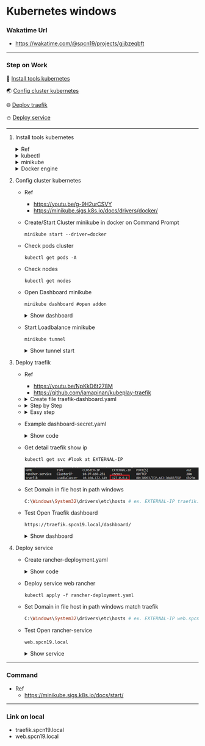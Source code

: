 # Kubernetes windows
### Wakatime Url
  - https://wakatime.com/@spcn19/projects/gjjbzeqbft

---

### Step on Work
<div> 

:baby_bottle: [Install tools kubernetes](#install-tools)
</div>
<div>

:earth_asia: [Config cluster kubernetes](#Config-cluster)
</div>
<div>

:globe_with_meridians: [Deploy traefik](#deploy-traefik)
</div>
<div> 

:snowman: [Deploy service](#deploy-service)
</div>

---

1. Install tools kubernetes <a id="install-tools"></a>
    <details>
    <summary>Ref</summary>

    - https://youtu.be/g-9H2urCSVY

    </details>

    <details>
    <summary>kubectl</summary>

    - Ref
      - https://kubernetes.io/docs/tasks/tools/install-kubectl-windows/

    - download Kubectl.exe to path want

      ```
      curl.exe -LO "https://dl.k8s.io/release/v1.26.0/bin/windows/amd64/kubectl.exe"
      ```
      
    - Add Path to environment variable

      - Search environment
  
        ![](image/environment.png)

      - Click Environment Variables...

        ![](image/clickEnVa.png)

      - Select Path Click Edit

        ![](image/selectPath.png)

      - Click New
        
        ![](image/listPath.png)

      - Add Path that have kubectl.exe
      - Click OK
  
    - Test Kubectl enable 
      ```
      kubectl version --client
      ```

    </details>
    
    <details>
    <summary>minikube</summary>

    - Ref
      - https://minikube.sigs.k8s.io/docs/start/

    - download minikube.exe
      ```ruby
      New-Item -Path 'c:<path want to install>' -Name 'minikube' -ItemType Directory -Force #create folder minikube
      Invoke-WebRequest -OutFile 'c:<path want to install>\minikube\minikube.exe' -Uri 'https://github.com/kubernetes/minikube/releases/latest/download/minikube-windows-amd64.exe' -UseBasicParsing #download install to path
      ```

    - Add Path to environment variable run Admin
      ```ruby
      $oldPath = [Environment]::GetEnvironmentVariable('Path', [EnvironmentVariableTarget]::Machine)
      if ($oldPath.Split(';') -inotcontains 'C:<path folder minikube.exe>'){ `
      [Environment]::SetEnvironmentVariable('Path', $('{0};C:<path folder minikube.exe>' -f $oldPath), [EnvironmentVariableTarget]::Machine) `
      }
      ```
    - Restart Terminal

    </details>

    <details>
    <summary>Docker engine</summary>

    - Install linux ubuntu on windows
    - Install docker desktop
      - https://www.docker.com/products/docker-desktop/

    - Open docker desktop

    </details>

2. Config cluster kubernetes <a id="Config-cluster"></a>
   - Ref 
     - https://youtu.be/g-9H2urCSVY
     - https://minikube.sigs.k8s.io/docs/drivers/docker/

   - Create/Start Cluster minikube in docker on Command Prompt
     ```
     minikube start --driver=docker
     ```

   - Check pods cluster
     ```
     kubectl get pods -A
     ```
  
   - Check nodes 
     ```
     kubectl get nodes
     ```
   
   - Open Dashboard minikube
     ```
     minikube dashboard #open addon
     ```
     <details>
     <summary>Show dashboard</summary>

     ![](image/dashboard-minikube.png)

     </details>

   - Start Loadbalance minikube
     ```
     minikube tunnel
     ```
     <details>
     <summary>Show tunnel start</summary>

     ![](image/miniTunnel.png)

     </details>

3. Deploy traefik <a id="deploy-traefik"></a>
   - Ref
     - https://youtu.be/NpKkD6t278M
     - https://github.com/iamapinan/kubeplay-traefik

   - <details>
     <summary>Create file traefik-dashboard.yaml</summary>

      ```yaml
      apiVersion: traefik.containo.us/v1alpha1 #define api version is traefik.containo.us/v1alpha1 for revert proxy , load balance and auto set SSL/TLS option traefik
      kind: Middleware #define type object is Middleware for connect service
      metadata:
        name: traefik-basic-authen #define name object traefik-basic-authen
        namespace: spcn19 #define namespace want install traefik-basic-authen
      spec: #define spec in traefik-basic-authen
        basicAuth: #define secure for access to traefik
          secret: dashboard-auth-secret #define pod secure this is name dashboard-auth-secret
          removeHeader: true #set remove header for upspeed and up efficiency
      ---
      apiVersion: traefik.containo.us/v1alpha1
      kind: IngressRoute #define type object ingressRount for setup route
      metadata:
        name: traefik-dashboard
        namespace: spcn19 #define namespace want install traefik-dashboard
        annotations:
          kubernetes.io/ingress.class: traefik #define connect ingress this is traefik for set ingress
          traefik.ingress.kubernetes.io/router.middlewares: traefik-basic-authen #define middleware use in ingress by start from ingress.class
      spec: #define spec in traefik-dashboard
        entryPoints:
          - websecure #define entrypoints is websecure
        routes: #define route
          - match: Host(`traefik.spcn19.local`) && (PathPrefix(`/dashboard`) || PathPrefix(`/api`)) #define condition access traefik-dashboard
            kind: Rule #define type object is Rule for access
            middlewares: #define middleware before access service api@internal
              - name: traefik-basic-authen #use middleware name traefik-basic-authen authentication
                namespace: spcn19 #this run on space spcn19
            services: #services on Traefik
              - name: api@internal #name service
                kind: TraefikService #define type object is TraefikService for service api@internal
      ```

     </details>

   - <details>
     <summary>Step by Step</summary>
      
      - Create namespace
        ```ps1
        kubectl create namespace <namespace>
        kubectl config set-context --current --namespace=<namespace>
        ```

      - Deploy CRD and RBAC of kubernetes
        ```ps1
        kubectl apply -f https://raw.githubusercontent.com/traefik/traefik/v2.9/docs/content/reference/dynamic-configuration/kubernetes-crd-definition-v1.yml
        kubectl apply -f https://raw.githubusercontent.com/traefik/traefik/v2.9/docs/content/reference/dynamic-configuration/kubernetes-crd-rbac.yml
        ```

      - Install helm
        ```ps1
        Set-ExecutionPolicy RemoteSigned -Scope CurrentUser
        irm get.scoop.sh | iex
        scoop install helm
        ```

      - Install traefik chart
        ```
        helm repo add traefik https://traefik.github.io/charts
        helm repo update 
        helm install traefik traefik/traefik
        ```

      - Check service and pod traefik
        ```ps1
        kubectl get svc -l app.kubernetes.io/name=traefik
        kubectl get po -l app.kubernetes.io/name=traefik
        ```

      - Define authenticat password traefik
        ```ps1
        bash -c "htpasswd -nB user | tee auth-secret"
        kubectl create secret generic -n <namespace> dashboard-auth-secret --from-file=users=auth-secret -o yaml --dry-run=client | tee dashboard-secret.yaml
        ```

      - Deploy traefik and dashboard
        ```ps1
        kubectl apply -f traefik-dashboard.yaml
        ```

      - Deploy secure authentication traefik
        ```ps1
        kubectl apply -f dashboard-secret.yaml
        ```
    
     </details>

   - <details>
     <summary>Easy step</summary>
      
      - Create file traefik-setup.ps1
        - <details>
          <summary>Show code</summary>

          ```ps1
          #powershell

          $KUBE_NAMESPACE = Read-Host -Prompt "Please enter namespace in file traefik-dashboard.yaml " #Enter name space same namespace in traefik-dashboard.yaml
          Write-Output "Traefik will install to $KUBE_NAMESPACE" 

          kubectl create namespace $KUBE_NAMESPACE #create namespace on cluster
          kubectl config set-context --current --namespace=$KUBE_NAMESPACE #set config on kube defalt namespace
          kubectl apply -f https://raw.githubusercontent.com/traefik/traefik/v2.9/docs/content/reference/dynamic-configuration/kubernetes-crd-definition-v1.yml #deploy CRD define resource ingress middleware tls
          kubectl apply -f https://raw.githubusercontent.com/traefik/traefik/v2.9/docs/content/reference/dynamic-configuration/kubernetes-crd-rbac.yml #apply RBAC kubernetes define role for CRD

          if ( -Not (Get-Command scoop -ErrorAction Ignore)) { #check scoop already
            #install scoop
            $username = Read-Host -Prompt "Username " #Read Username computer
            irm get.scoop.sh | iex #install scoop
            $env:Path -split ';' > $null #define environment
            $env:Path += ";C:\Users\$username\scoop\shims" > $null #define environment
          }

          if ( -Not (Get-Command helm -ErrorAction Ignore)) { #check helm already
            #install helm
            scoop install helm
          }

          helm repo add traefik https://traefik.github.io/charts # add repo traefik charts is traefik in helm
          helm repo update # update repo to make prepare install traefik charts
          helm install traefik traefik/traefik # Install traefik chart to make loadbalance and reverse Proxy 

          kubectl get svc -l app.kubernetes.io/name=traefik #Get service label name app.kubernetes.io/ name = traefik
          kubectl get po -l app.kubernetes.io/name=traefik #Get pod label name app.kubernetes.io/ name = traefik

          $UserTraefik = Read-Host -Prompt "Username Traefik " #Enter Username Login Traefik

          if ( -Not ("$UserTraefik" -eq " ")) { #Check emply value
            bash -c "htpasswd -nB $UserTraefik | tee auth-secret" #Create password to hash and secret of authenticat traefik
            kubectl create secret generic -n $KUBE_NAMESPACE dashboard-auth-secret --from-file=users=auth-secret -o yaml --dry-run=client | tee dashboard-secret.yaml
              #create kubernetes secure and create dashboard-secret.yaml
              # -n => namespace
              # --from-file=users=auth-secret => set secure from file auth-secret and use is key users
              # -o yaml => output file .yaml
              # --dry-run=client => create secure object not sent to kube API server but will check syntax and validation
            kubectl apply -f traefik-dashboard.yaml #Deploy traefik-dashboard.yaml for start traefik and dashboard
            kubectl apply -f dashboard-secret.yaml #Deploy dashboard-secret.yaml for start secure authentication traefik
            rm auth-secret #remove file auth-secret 
            rm dashboard-secret.yaml #remove file dashboard-secret.yaml
          }
          ```

          </details>

      - Run file traefik-setup.ps1
      ```
      ./traefik-setup.ps1
      ```

     </details>
    
   - Example dashboard-secret.yaml 
     <details>
     <summary>Show code</summary>

      ```yaml
      apiVersion: v1
      data:
        users: "" #genarate hash by kubectl create secret generic
      kind: Secret #define type object is Secret for authentication
      metadata:
        creationTimestamp: null
        name: dashboard-auth-secret
        namespace: "" #match Traefik in here genarate by powershell user enter namespace
      ```

     </details>

   - Get detail traefik show ip
     ```
     kubectl get svc #look at EXTERNAL-IP
     ```
     ![](image/External_IP.png)

   - Set Domain in file host in path windows
     ```ruby
     C:\Windows\System32\drivers\etc\hosts # ex. EXTERNAL-IP traefik.spcn19.local
     ```

   - Test Open Traefik dashboard
     ```
     https://traefik.spcn19.local/dashboard/
     ```
     <details>
     <summary>Show dashboard</summary>

     ![](image/dashboard-t5k.png)

   </details>

4. Deploy service <a id="deploy-service"></a>
   - Create rancher-deployment.yaml
     <details>
     <summary>Show code</summary>
     
     ```yaml
      apiVersion: apps/v1 #define apiVersion is apps/v1
      kind: Deployment #define type object is deployment for create pod replicas and rolling update
      metadata: #define metadata for deployment
        name: rancher-deployment #define name object is rancher-deployment
        namespace: spcn19 #define namespace want install rancher-deployment
      spec:
        replicas: 1 #define node cluster want create pod
        selector: #define selector pod
          matchLabels: #define match label pod to deployment
            app: rancher #define label pod want create on deployment
        template: #define template create container
          metadata:
            labels:
              app: rancher #create on deployment matchLabels is app: rancher
          spec: #spec on pod
            containers: #create container
            - name: rancher #name container
              image: rancher/hello-world #image container
              ports: #define port need for container
              - containerPort: 80 #port 80
      ---
      apiVersion: v1
      kind: Service #define type object is Service for loadbalance
      metadata: 
        name: rancher-service
        labels:
          name: rancher-service
        namespace: spcn19 #run on namespace spcn19
      spec: #define service for access pod
        selector: #define selector pod match service will loadbalance
          app: rancher #label match pod label app: rancher => rancher-deployment
        ports:
        - name: http #name port
          port: 80 #port service running on host
          protocol: TCP #protocal that the service use
          targetPort: 80 #port that container use
      ---
      apiVersion: traefik.containo.us/v1alpha1 #define api version is traefik.containo.us/v1alpha1 for revert proxy , load balance and auto set SSL/TLS option traefik
      kind: IngressRoute #define type object ingressRount for setup route
      metadata:
        name: service-ingress
        namespace: spcn19
      spec:
        entryPoints:
          - web #http
          - websecure #https
        routes:
        - match: Host(`web.spcn19.local`) #access on url
          kind: Rule #define type object is Rule for access
          services: #define service want access
          - name: rancher-service #define service want access name rancher-service
            port: 80 #define port accesss on port 80
     ```

     </details>
   - Deploy service web rancher
     ```
     kubectl apply -f rancher-deployment.yaml
     ```
   
   - Set Domain in file host in path windows match traefik
     ```ruby
     C:\Windows\System32\drivers\etc\hosts # ex. EXTERNAL-IP web.spcn19.local 
     ```

   - Test Open rancher-service
     ```
     web.spcn19.local 
     ```
     <details>
     <summary>Show service</summary>

     ![](image/web_spcn19local.png) 

     </details>

---

### Command 
 - Ref 
   - https://minikube.sigs.k8s.io/docs/start/

---

### Link on local
 - traefik.spcn19.local
 - web.spcn19.local 

